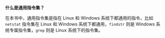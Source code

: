 **什么是通用指令集？**

在本书中，通用指令集是指在 Linux 和 Windows 系统下都通用的指令，比如 `netstat` 指令集在 Linux 和 Windows 系统下都通用，`findstr` 则是 Windows 系统专属指令集，`grep` 则是 Linux 系统下的指令集。
